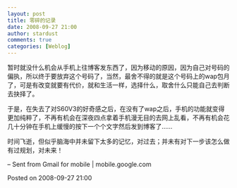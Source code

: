```yaml
---
layout: post
title: 零碎的记录
date: 2008-09-27 21:00
author: stardust
comments: true
categories: [Weblog]
---
```

暂时就没什么机会从手机上往博客发东西了，因为移动的原因，因为自己对号码的偏执，所以终于要放弃这个号码了，当然，最舍不得的就是这个号码上的wap包月了，可是有改变就要有代价，就和生活一样，选择什么，取舍什么只能自己去判断去抉择了。

于是，在失去了对S60V3的好奇感之后，在没有了wap之后，手机的功能就变得更加纯粹了，不再有机会在深夜四点拿着手机漫无目的去网上乱看，不再有机会花几十分钟在手机上缓慢的按下一个个文字然后发到博客了……

时间飞逝，但似乎脑海中并未留下太多的记忆，对过去；并未有对下一步该怎么做有过规划，对未来！

– Sent from Gmail for mobile | mobile.google.com

Posted on 2008-09-27 21:00
